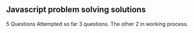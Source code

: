 ## Javascript problem solving solutions

5 Questions
Attempted so far 3 questions. The other 2 in working process.